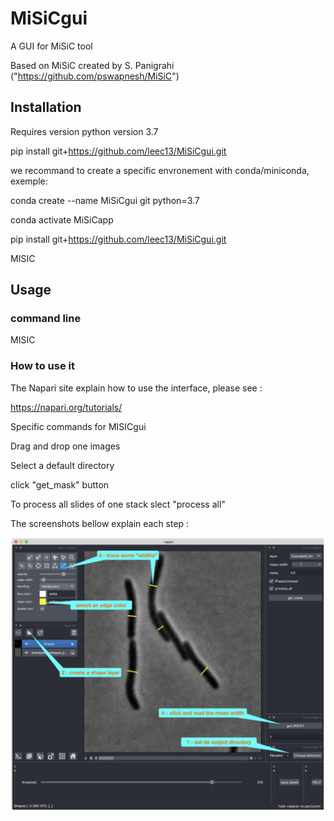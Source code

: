 # MiSiCgui
A GUI for MiSiC tool

Based on MiSiC created by S. Panigrahi ("https://github.com/pswapnesh/MiSiC")

## Installation
Requires version python version 3.7

pip install git+https://github.com/leec13/MiSiCgui.git

we recommand to create a specific envronement with conda/miniconda, exemple:

conda create --name MiSiCgui git python=3.7

conda activate MiSiCapp

pip install git+https://github.com/leec13/MiSiCgui.git

MISIC
## Usage

### command line
MISIC

### How to use it
The Napari site explain how to use the interface, please see :

https://napari.org/tutorials/

Specific commands for MISICgui

Drag and drop one images

Select a default directory

click "get_mask" button

To process all slides of one stack slect "process all"

The screenshots bellow explain each step :

!['screen1.png'](https://github.com/leec13/MiSiCgui/blob/master/images/screen1.png?raw=true)


